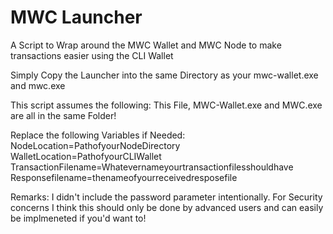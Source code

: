 # MWC Launcher
 A Script to Wrap around the MWC Wallet and MWC Node to make transactions easier using the CLI Wallet
 
 Simply Copy the Launcher into the same Directory as your mwc-wallet.exe and mwc.exe
 
 This script assumes the following: 
 This File, MWC-Wallet.exe and MWC.exe are all in the same Folder!
 
 Replace the following Variables if Needed:
	NodeLocation=PathofyourNodeDirectory
	WalletLocation=PathofyourCLIWallet
	TransactionFilename=Whatevernameyourtransactionfilesshouldhave
	Responsefilename=thenameofyourreceivedresposefile

	
Remarks: 
I didn't include the password parameter intentionally. 
For Security concerns I think this should only be done by advanced users and can easily be implmeneted if you'd want to!